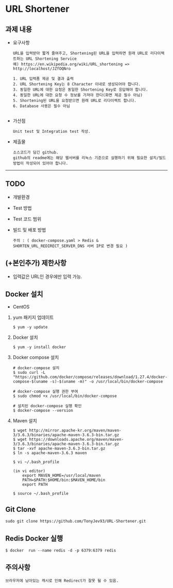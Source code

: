 # URL Shortener

## 과제 내용

- 요구사항
    ```
    URL을 입력받아 짧게 줄여주고, Shortening된 URL을 입력하면 원래 URL로 리다이렉트하는 URL Shortening Service
    예) https://en.wikipedia.org/wiki/URL_shortening => http://localhost/JZfOQNro
    
    1. URL 입력폼 제공 및 결과 출력
    2. URL Shortening Key는 8 Character 이내로 생성되어야 합니다.
    3. 동일한 URL에 대한 요청은 동일한 Shortening Key로 응답해야 합니다.
    4. 동일한 URL에 대한 요청 수 정보를 가져야 한다(화면 제공 필수 아님)
    5. Shortening된 URL을 요청받으면 원래 URL로 리다이렉트 합니다.
    6. Database 사용은 필수 아님
     
    ```

-  가산점
    ```
    Unit test 및 Integration test 작성.
     ```

- 제출물

    ```
    소스코드가 담긴 github.
    github의 readme에는 해당 웹서버를 리눅스 기준으로 실행하기 위해 필요한 설치/빌드 방법이 작성되어 있어야 합니다.
    ```

----
## TODO
- 개발환경
- Test 방법
- Test 코드 범위
- 빌드 및 배포 방법 

    `주의 : ( docker-compose.yaml > Redis & SHORTEN_URL_REDIRECT_SERVER_DNS 서버 IP로 변경 필요 )`

## (+본인추가) 제한사항
- 입력값은 URL인 경우에만 입력 가능.

## Docker 설치
- CentOS
1. yum 패키지 업데이트

    ```shell script
    $ yum -y update
    ```

2. Docker 설치

    ```shell script
    $ yum -y install docker
    ```
   
3. Docker compose 설치

    ```shell script
    # docker-compose 설치
    $ sudo curl -L "https://github.com/docker/compose/releases/download/1.27.4/docker-compose-$(uname -s)-$(uname -m)" -o /usr/local/bin/docker-compose
    
    # docker-compose 실행 권한 부여
    $ sudo chmod +x /usr/local/bin/docker-compose
   
    # 설치된 docker-compose 실행 확인
    $ docker-compose --version
   ```
4. Maven 설치

    ```shell script
    $ wget http://mirror.apache-kr.org/maven/maven-3/3.6.3/binaries/apache-maven-3.6.3-bin.tar.gz
    $ wget https://downloads.apache.org/maven/maven-3/3.6.3/binaries/apache-maven-3.6.3-bin.tar.gz
    $ tar -xvf apache-maven-3.6.3-bin.tar.gz
    $ ln -s apache-maven-3.6.3 maven
   ``` 
   ```
   $ vi ~/.bash_profile 
   
   (in vi editor)
       export MAVEN_HOME=/usr/local/maven
       PATH=$PATH:$HOME/bin:$MAVEN_HOME/bin
       export PATH
   
   $ source ~/.bash_profile
   ```   

## Git Clone
`sudo git clone https://github.com/TonyJev93/URL-Shortener.git`   

## Redis Docker 실행

```
$ docker  run --name redis -d -p 6379:6379 redis
```


## 주의사항

```
브라우저에 남아있는 캐시로 인해 Redirect가 잘못 될 수 있음.
```
